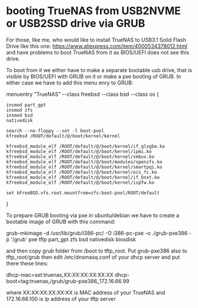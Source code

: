 # booting TrueNAS from USB2NVME or USB2SSD drive via GRUB

For those, like me, who would like to install TrueNAS to USB3.1 Solid Flash Drive like this one: https://www.aliexpress.com/item/4000534378012.html and have problems to boot TrueNAS from it as BIOS/UEFI does not see this drive. 

To boot from it we either have to make a separate bootable usb drive, that is visible by BIOS/UEFI with GRUB on it or make a pxe booting of GRUB. In either case we have to add this menu enry to GRUB:


menuentry "TrueNAS" --class freebsd --class bsd --class os {
    
    insmod part_gpt
    insmod zfs
    insmod bsd
    nativedisk

    search --no-floppy --set -l boot-pool
    kfreebsd /ROOT/default/@/boot/kernel/kernel

    kfreebsd_module_elf /ROOT/default/@/boot/kernel/if_qlxgbe.ko
    kfreebsd_module_elf /ROOT/default/@/boot/kernel/ipmi.ko
    kfreebsd_module_elf /ROOT/default/@/boot/kernel/smbus.ko
    kfreebsd_module_elf /ROOT/default/@/boot/modules/openzfs.ko
    kfreebsd_module_elf /ROOT/default/@/boot/kernel/smartpqi.ko
    kfreebsd_module_elf /ROOT/default/@/boot/kernel/ocs_fc.ko
    kfreebsd_module_elf /ROOT/default/@/boot/kernel/if_bnxt.ko
    kfreebsd_module_elf /ROOT/default/@/boot/kernel/ispfw.ko

    set kFreeBSD.vfs.root.mountfrom=zfs:boot-pool/ROOT/default

}

To prepare GRUB booting via pxe in ubuntu/debian we have to create a bootable image of GRUB with this command:

grub-mkimage -d /usr/lib/grub/i386-pc/ -O i386-pc-pxe -o ./grub-pxe386 -p '/grub' pxe tftp part_gpt zfs bsd nativedisk biosdisk

and then copy grub folder from /boot to tftp_root. Put grub-pxe386 also to tftp_root/grub then
edit /etc/dnsmasq.conf of your dhcp server and put there these lines:

dhcp-mac=set:truenas,XX:XX:XX:XX:XX:XX
dhcp-boot=tag:truenas,/grub/grub-pxe386,,172.16.66.99

where XX:XX:XX:XX:XX:XX is MAC address of your TrueNAS and 172.16.66.100 is ip address of your tftp server
